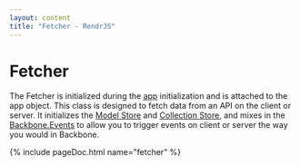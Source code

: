 ```yaml
---
layout: content
title: "Fetcher - RendrJS"
---
```


# Fetcher

The Fetcher is initialized during the [app](/app) initialization and is attached to the app object.  This class is designed to fetch data from an API on the client or server.  It initializes the [Model Store](/model-store) and [Collection Store](/collection-store), and mixes in the [Backbone.Events](http://backbonejs.org#Events) to allow you to trigger events on client or server the way you would in Backbone.

{% include pageDoc.html name="fetcher" %}

